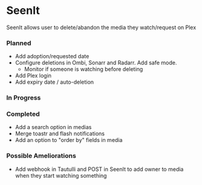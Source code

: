 # SeenIt
SeenIt allows user to delete/abandon the media they watch/request on Plex

### Planned
- Add adoption/requested date
- Configure deletions in Ombi, Sonarr and Radarr. Add safe mode.
    - Monitor if someone is watching before deleting
- Add Plex login
- Add expiry date / auto-deletion

### In Progress

### Completed
- Add a search option in medias
- Merge toastr and flash notifications
- Add an option to "order by" fields in media

### Possible Ameliorations
- Add webhook in Tautulli and POST in SeenIt to add owner to media when they start watching something
